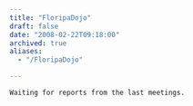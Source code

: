 ```yaml
---
title: "FloripaDojo"
draft: false
date: "2008-02-22T09:18:00"
archived: true
aliases:
  - "/FloripaDojo"

---
```

    Waiting for reports from the last meetings.
